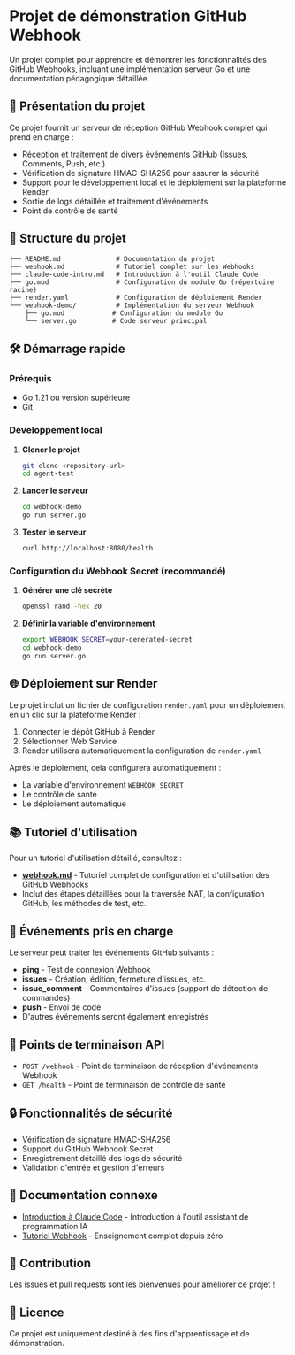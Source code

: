 # Projet de démonstration GitHub Webhook

Un projet complet pour apprendre et démontrer les fonctionnalités des GitHub Webhooks, incluant une implémentation serveur Go et une documentation pédagogique détaillée.

## 🚀 Présentation du projet

Ce projet fournit un serveur de réception GitHub Webhook complet qui prend en charge :

- Réception et traitement de divers événements GitHub (Issues, Comments, Push, etc.)
- Vérification de signature HMAC-SHA256 pour assurer la sécurité
- Support pour le développement local et le déploiement sur la plateforme Render
- Sortie de logs détaillée et traitement d'événements
- Point de contrôle de santé

## 📁 Structure du projet

```
├── README.md              # Documentation du projet
├── webhook.md             # Tutoriel complet sur les Webhooks
├── claude-code-intro.md   # Introduction à l'outil Claude Code
├── go.mod                 # Configuration du module Go (répertoire racine)
├── render.yaml            # Configuration de déploiement Render
└── webhook-demo/          # Implémentation du serveur Webhook
    ├── go.mod            # Configuration du module Go
    └── server.go         # Code serveur principal
```

## 🛠️ Démarrage rapide

### Prérequis

- Go 1.21 ou version supérieure
- Git

### Développement local

1. **Cloner le projet**
   ```bash
   git clone <repository-url>
   cd agent-test
   ```

2. **Lancer le serveur**
   ```bash
   cd webhook-demo
   go run server.go
   ```

3. **Tester le serveur**
   ```bash
   curl http://localhost:8080/health
   ```

### Configuration du Webhook Secret (recommandé)

1. **Générer une clé secrète**
   ```bash
   openssl rand -hex 20
   ```

2. **Définir la variable d'environnement**
   ```bash
   export WEBHOOK_SECRET=your-generated-secret
   cd webhook-demo
   go run server.go
   ```

## 🌐 Déploiement sur Render

Le projet inclut un fichier de configuration `render.yaml` pour un déploiement en un clic sur la plateforme Render :

1. Connecter le dépôt GitHub à Render
2. Sélectionner Web Service
3. Render utilisera automatiquement la configuration de `render.yaml`

Après le déploiement, cela configurera automatiquement :
- La variable d'environnement `WEBHOOK_SECRET`
- Le contrôle de santé
- Le déploiement automatique

## 📚 Tutoriel d'utilisation

Pour un tutoriel d'utilisation détaillé, consultez :
- [**webhook.md**](webhook.md) - Tutoriel complet de configuration et d'utilisation des GitHub Webhooks
- Inclut des étapes détaillées pour la traversée NAT, la configuration GitHub, les méthodes de test, etc.

## 🎯 Événements pris en charge

Le serveur peut traiter les événements GitHub suivants :

- **ping** - Test de connexion Webhook
- **issues** - Création, édition, fermeture d'issues, etc.
- **issue_comment** - Commentaires d'issues (support de détection de commandes)
- **push** - Envoi de code
- D'autres événements seront également enregistrés

## 🔧 Points de terminaison API

- `POST /webhook` - Point de terminaison de réception d'événements Webhook
- `GET /health` - Point de terminaison de contrôle de santé

## 🔒 Fonctionnalités de sécurité

- Vérification de signature HMAC-SHA256
- Support du GitHub Webhook Secret
- Enregistrement détaillé des logs de sécurité
- Validation d'entrée et gestion d'erreurs

## 📖 Documentation connexe

- [Introduction à Claude Code](claude-code-intro.md) - Introduction à l'outil assistant de programmation IA
- [Tutoriel Webhook](webhook.md) - Enseignement complet depuis zéro

## 🤝 Contribution

Les issues et pull requests sont les bienvenues pour améliorer ce projet !

## 📄 Licence

Ce projet est uniquement destiné à des fins d'apprentissage et de démonstration.
